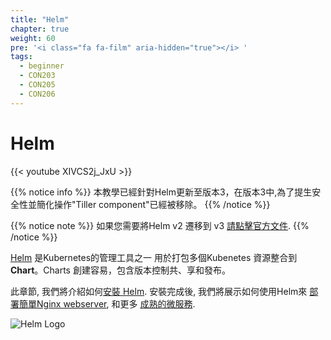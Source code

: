 ```yaml
---
title: "Helm"
chapter: true
weight: 60
pre: '<i class="fa fa-film" aria-hidden="true"></i> '
tags:
  - beginner
  - CON203
  - CON205
  - CON206
---
```


# Helm

{{< youtube XIVCS2j_JxU >}}

<!--{{% notice info %}}
This tutorial has been updated for Helm v3. In version 3, the Tiller component
was removed, which simplified operations and improved security.
{{% /notice %}}-->

{{% notice info %}}
本教學已經針對Helm更新至版本3，在版本3中,為了提生安全性並簡化操作"Tiller component"已經被移除。
{{% /notice %}}

<!--{{% notice note %}}
If you need to migrate from Helm v2 to v3 [click here for the official documentation](https://helm.sh/blog/migrate-from-helm-v2-to-helm-v3/).
{{% /notice %}}-->

{{% notice note %}}
如果您需要將Helm v2 遷移到 v3 [請點擊官方文件](https://helm.sh/blog/migrate-from-helm-v2-to-helm-v3/).
{{% /notice %}}

<!--[Helm](https://helm.sh/) is a package manager for Kubernetes that packages
multiple Kubernetes resources into a single logical deployment unit called
a **Chart**. Charts are easy to create, version, share, and publish.

In this chapter, we'll cover [installing Helm](helm_intro).  Once installed,
we'll demonstrate how Helm can be used to [deploy a simple nginx
webserver](helm_nginx), and a more [sophisticated microservice](helm_micro).

![Helm Logo](/images/helm-logo.svg)-->
[Helm](https://helm.sh/) 是Kubernetes的管理工具之一 用於打包多個Kubenetes 資源整合到 **Chart**。Charts 創建容易，包含版本控制共、享和發布。

此章節, 我們將介紹如何[安裝 Helm](helm_intro).  安裝完成後,
我們將展示如何使用Helm來 [部署簡單Nginx webserver](helm_nginx), 和更多 [成熟的微服務](helm_micro).

![Helm Logo](/images/helm-logo.svg)